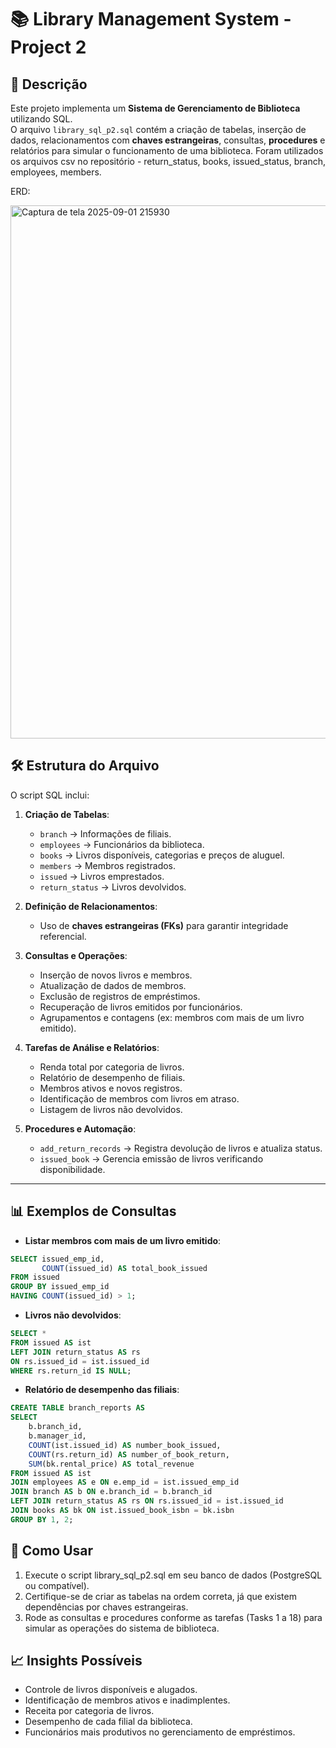 # 📚 Library Management System - Project 2

## 📌 Descrição
Este projeto implementa um **Sistema de Gerenciamento de Biblioteca** utilizando SQL.  
O arquivo `library_sql_p2.sql` contém a criação de tabelas, inserção de dados, relacionamentos com **chaves estrangeiras**, consultas, **procedures** e relatórios para simular o funcionamento de uma biblioteca. Foram utilizados os arquivos csv no repositório - return_status, books, issued_status, branch, employees, members. 

ERD: 

<img width="1526" height="853" alt="Captura de tela 2025-09-01 215930" src="https://github.com/user-attachments/assets/cf6a1298-8522-44e4-ab28-29b7fcf92b26" />

## 🛠️ Estrutura do Arquivo
O script SQL inclui:

1. **Criação de Tabelas**:
   - `branch` → Informações de filiais.
   - `employees` → Funcionários da biblioteca.
   - `books` → Livros disponíveis, categorias e preços de aluguel.
   - `members` → Membros registrados.
   - `issued` → Livros emprestados.
   - `return_status` → Livros devolvidos.

2. **Definição de Relacionamentos**:
   - Uso de **chaves estrangeiras (FKs)** para garantir integridade referencial.

3. **Consultas e Operações**:
   - Inserção de novos livros e membros.
   - Atualização de dados de membros.
   - Exclusão de registros de empréstimos.
   - Recuperação de livros emitidos por funcionários.
   - Agrupamentos e contagens (ex: membros com mais de um livro emitido).

4. **Tarefas de Análise e Relatórios**:
   - Renda total por categoria de livros.
   - Relatório de desempenho de filiais.
   - Membros ativos e novos registros.
   - Identificação de membros com livros em atraso.
   - Listagem de livros não devolvidos.

5. **Procedures e Automação**:
   - `add_return_records` → Registra devolução de livros e atualiza status.
   - `issued_book` → Gerencia emissão de livros verificando disponibilidade.

---

## 📊 Exemplos de Consultas

- **Listar membros com mais de um livro emitido**:
```sql
SELECT issued_emp_id,
       COUNT(issued_id) AS total_book_issued
FROM issued
GROUP BY issued_emp_id
HAVING COUNT(issued_id) > 1;
```

- **Livros não devolvidos**:
```sql
SELECT * 
FROM issued AS ist
LEFT JOIN return_status AS rs
ON rs.issued_id = ist.issued_id
WHERE rs.return_id IS NULL;
```
- **Relatório de desempenho das filiais**:
```sql
CREATE TABLE branch_reports AS
SELECT 
    b.branch_id,
    b.manager_id,
    COUNT(ist.issued_id) AS number_book_issued,
    COUNT(rs.return_id) AS number_of_book_return,
    SUM(bk.rental_price) AS total_revenue
FROM issued AS ist
JOIN employees AS e ON e.emp_id = ist.issued_emp_id
JOIN branch AS b ON e.branch_id = b.branch_id
LEFT JOIN return_status AS rs ON rs.issued_id = ist.issued_id
JOIN books AS bk ON ist.issued_book_isbn = bk.isbn
GROUP BY 1, 2;
```
## 🚀 Como Usar
1. Execute o script library_sql_p2.sql em seu banco de dados (PostgreSQL ou compatível).
2. Certifique-se de criar as tabelas na ordem correta, já que existem dependências por chaves estrangeiras.
3. Rode as consultas e procedures conforme as tarefas (Tasks 1 a 18) para simular as operações do sistema de biblioteca.

## 📈 Insights Possíveis
- Controle de livros disponíveis e alugados.
- Identificação de membros ativos e inadimplentes.
- Receita por categoria de livros.
- Desempenho de cada filial da biblioteca.
- Funcionários mais produtivos no gerenciamento de empréstimos.
